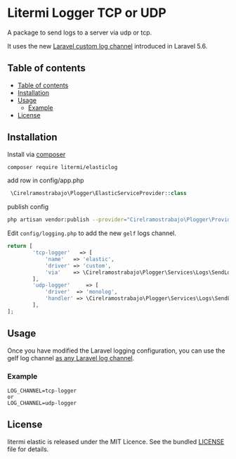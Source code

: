 # Litermi Logger TCP or UDP

A package to send logs to a server via udp or tcp.

It uses the new [Laravel custom log channel](https://laravel.com/docs/master/logging) introduced in Laravel 5.6.

## Table of contents

- [Table of contents](#table-of-contents)
- [Installation](#installation)
- [Usage](#usage)
  - [Example](#example)
- [License](#license)

## Installation

Install via [composer](https://getcomposer.org/doc/00-intro.md)

```sh
composer require litermi/elasticlog
```

add row in config/app.php

```php
 \Cirelramostrabajo\Plogger\ElasticServiceProvider::class
```


publish config

```sh
php artisan vendor:publish --provider="Cirelramostrabajo\Plogger\Providers\ElasticServiceProvider"
```


Edit `config/logging.php` to add the new `gelf` logs channel.

```php
return [
        'tcp-logger'   => [
            'name'   => 'elastic',
            'driver' => 'custom',
            'via'    => \Cirelramostrabajo\Plogger\Services\Logs\SendLogTcpMonolog::class,
        ],
        'udp-logger'     => [
            'driver'  => 'monolog',
            'handler' => \Cirelramostrabajo\Plogger\Services\Logs\SendLogUdpJsonHandler::class,
        ],
];
```

## Usage

Once you have modified the Laravel logging configuration, you can use the gelf log channel [as any Laravel log channel](https://laravel.com/docs/master/logging#writing-log-messages).

### Example

```.env
LOG_CHANNEL=tcp-logger
or
LOG_CHANNEL=udp-logger
```

## License

litermi elastic is released under the MIT Licence. See the bundled [LICENSE](https://github.com/cirelramostrabajo/plogger/blob/master/LICENSE.md) file for details.
